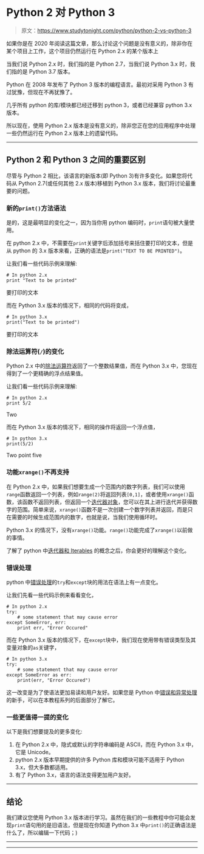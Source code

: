 # Python 2 对 Python 3

> 原文：<https://www.studytonight.com/python/python-2-vs-python-3>

如果你是在 2020 年阅读这篇文章，那么讨论这个问题是没有意义的，除非你在某个项目上工作，这个项目仍然运行在 Python 2.x 的某个版本上

当我们说 Python 2.x 时，我们指的是 Python 2.7，当我们说 Python 3.x 时，我们指的是 Python 3.7 版本。

Python 在 2008 年发布了 Python 3 版本的编程语言。最初对采用 Python 3 有过犹豫，但现在不再犹豫了。

几乎所有 python 的库/模块都已经迁移到 python 3，或者已经兼容 python 3.x 版本。

所以现在，使用 Python 2.x 版本是没有意义的，除非您正在您的应用程序中处理一些仍然运行在 Python 2.x 版本上的遗留代码。

* * *

## Python 2 和 Python 3 之间的重要区别

尽管与 Python 2 相比，该语言的新版本(即 Python 3)有许多变化。如果您将代码从 Python 2.7(或任何其他 2.x 版本)移植到 Python 3.x 版本，我们将讨论最重要的问题。

### 新的`print()`方法语法

是的，这是最明显的变化之一，因为当你用 python 编码时，`print`语句被大量使用。

在 python 2.x 中，不需要在`print`关键字后添加括号来括住要打印的文本，但是从 python 的 3.x 版本来看，正确的语法是`print("TEXT TO BE PRINTED")`。

让我们看一些代码示例来理解:

```
# In python 2.x
print "Text to be printed" 
```

要打印的文本

而在 Python 3.x 版本的情况下，相同的代码将变成，

```
# In python 3.x
print("Text to be printed") 
```

要打印的文本

### 除法运算符(`/`)的变化

Python 2.x 中的[除法运算符](operators-in-python)返回了一个整数结果值，而在 Python 3.x 中，您现在得到了一个更精确的浮点结果值。

让我们看一些代码示例来理解:

```
# In python 2.x
print 5/2 
```

Two

而在 Python 3.x 版本的情况下，相同的操作将返回一个浮点值，

```
# In python 3.x
print(5/2) 
```

Two point five

### 功能`xrange()`不再支持

在 Python 2.x 中，如果我们想要生成一个范围内的数字列表，我们可以使用`range`函数返回一个列表，例如`range(2)`将返回列表`[0,1]`，或者使用`xrange()`函数，该函数不返回列表，但返回一个[迭代器对象](python-iterable-and-iterator)，您可以在其上进行迭代并获得数字的范围。简单来说，`xrange()`函数不是一次创建一个数字列表并返回，而是只在需要的时候生成范围内的数字，也就是说，当我们使用循环时。

Python 3.x 的情况下，没有`xrange()`功能。`range()`功能完成了`xrange()`以前做的事情。

了解了 python 中[迭代器和 Iterables](python-iterable-and-iterator) 的概念之后，你会更好的理解这个变化。

### 错误处理

python 中[错误处理](introduction-to-error-exception-python)的`try`和`except`块的用法在语法上有一点变化。

让我们先看一些代码示例来看看变化，

```
# In python 2.x
try: 
    # some statement that may cause error 
except SomeError, err: 
    print err, "Error Occured" 
```

而在 Python 3.x 版本的情况下，在`except`块中，我们现在使用带有错误类型及其变量对象的`as`关键字，

```
# In python 3.x
try: 
    # some statement that may cause error 
except SomeError as err: 
    print(err, "Error Occured") 
```

这一改变是为了使语法更加易读和用户友好。如果您是 Python 中[错误和异常处理](introduction-to-error-exception-python)的新手，可以在本教程系列的后面部分了解它。

### 一些更值得一提的变化

以下是我们想要提及的更多变化:

1.  在 Python 2.x 中，隐式或默认的字符串编码是 ASCII，而在 Python 3.x 中，它是 Unicode。
2.  python 2.x 版本早期提供的许多 Python 库和模块可能不适用于 Python 3.x，但大多数都适用。
3.  有了 Python 3.x，语言的语法变得更加用户友好。

* * *

## 结论

我们建议您使用 Python 3.x 版本进行学习。虽然在我们的一些教程中你可能会发现`print`语句用的是旧语法，但是现在你知道 Python 3.x 中`print()`的正确语法是什么了，所以编辑一下代码；)

* * *

* * *